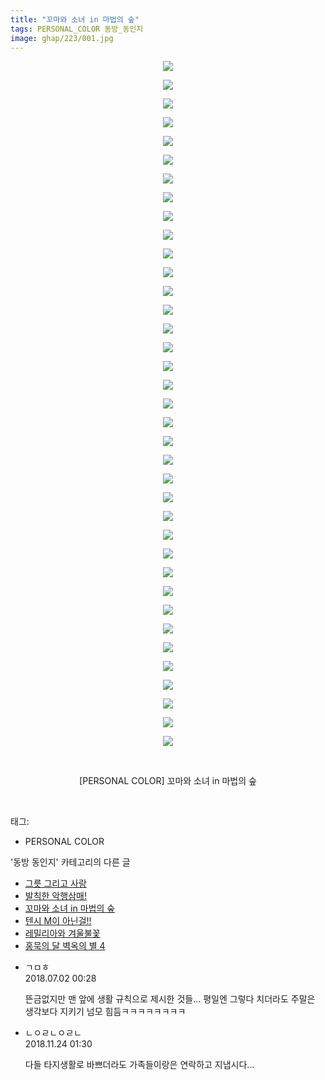 ```yaml
---
title: "꼬마와 소녀 in 마법의 숲"
tags: PERSONAL_COLOR 동방_동인지
image: ghap/223/001.jpg
---
```

<div class="article">
<p style="text-align: center; clear: none; float: none;"><img src="{{ site.nasurl }}/ghap/223/001.jpg"/></p>
<p style="text-align: center; clear: none; float: none;"><img src="{{ site.nasurl }}/ghap/223/002.jpg"/></p>
<p style="text-align: center; clear: none; float: none;"><img src="{{ site.nasurl }}/ghap/223/003.jpg"/></p>
<p style="text-align: center; clear: none; float: none;"><img src="{{ site.nasurl }}/ghap/223/004.jpg"/></p>
<p style="text-align: center; clear: none; float: none;"><img src="{{ site.nasurl }}/ghap/223/005.jpg"/></p>
<p style="text-align: center; clear: none; float: none;"><img src="{{ site.nasurl }}/ghap/223/006.jpg"/></p>
<p style="text-align: center; clear: none; float: none;"><img src="{{ site.nasurl }}/ghap/223/007.jpg"/></p>
<p style="text-align: center; clear: none; float: none;"><img src="{{ site.nasurl }}/ghap/223/008.jpg"/></p>
<p style="text-align: center; clear: none; float: none;"><img src="{{ site.nasurl }}/ghap/223/009.jpg"/></p>
<p style="text-align: center; clear: none; float: none;"><img src="{{ site.nasurl }}/ghap/223/010.jpg"/></p>
<p style="text-align: center; clear: none; float: none;"><img src="{{ site.nasurl }}/ghap/223/011.jpg"/></p>
<p style="text-align: center; clear: none; float: none;"><img src="{{ site.nasurl }}/ghap/223/012.jpg"/></p>
<p style="text-align: center; clear: none; float: none;"><img src="{{ site.nasurl }}/ghap/223/013.jpg"/></p>
<p style="text-align: center; clear: none; float: none;"><img src="{{ site.nasurl }}/ghap/223/014.jpg"/></p>
<p style="text-align: center; clear: none; float: none;"><img src="{{ site.nasurl }}/ghap/223/015.jpg"/></p>
<p style="text-align: center; clear: none; float: none;"><img src="{{ site.nasurl }}/ghap/223/016.jpg"/></p>
<p style="text-align: center; clear: none; float: none;"><img src="{{ site.nasurl }}/ghap/223/017.jpg"/></p>
<p style="text-align: center; clear: none; float: none;"><img src="{{ site.nasurl }}/ghap/223/018.jpg"/></p>
<p style="text-align: center; clear: none; float: none;"><img src="{{ site.nasurl }}/ghap/223/019.jpg"/></p>
<p style="text-align: center; clear: none; float: none;"><img src="{{ site.nasurl }}/ghap/223/020.jpg"/></p>
<p style="text-align: center; clear: none; float: none;"><img src="{{ site.nasurl }}/ghap/223/021.jpg"/></p>
<p style="text-align: center; clear: none; float: none;"><img src="{{ site.nasurl }}/ghap/223/022.jpg"/></p>
<p style="text-align: center; clear: none; float: none;"><img src="{{ site.nasurl }}/ghap/223/023.jpg"/></p>
<p style="text-align: center; clear: none; float: none;"><img src="{{ site.nasurl }}/ghap/223/024.jpg"/></p>
<p style="text-align: center; clear: none; float: none;"><img src="{{ site.nasurl }}/ghap/223/025.jpg"/></p>
<p style="text-align: center; clear: none; float: none;"><img src="{{ site.nasurl }}/ghap/223/026.jpg"/></p>
<p style="text-align: center; clear: none; float: none;"><img src="{{ site.nasurl }}/ghap/223/027.jpg"/></p>
<p style="text-align: center; clear: none; float: none;"><img src="{{ site.nasurl }}/ghap/223/028.jpg"/></p>
<p style="text-align: center; clear: none; float: none;"><img src="{{ site.nasurl }}/ghap/223/029.jpg"/></p>
<p style="text-align: center; clear: none; float: none;"><img src="{{ site.nasurl }}/ghap/223/030.jpg"/></p>
<p style="text-align: center; clear: none; float: none;"><img src="{{ site.nasurl }}/ghap/223/031.jpg"/></p>
<p style="text-align: center; clear: none; float: none;"><img src="{{ site.nasurl }}/ghap/223/032.jpg"/></p>
<p style="text-align: center; clear: none; float: none;"><img src="{{ site.nasurl }}/ghap/223/033.jpg"/></p>
<p style="text-align: center; clear: none; float: none;"><img src="{{ site.nasurl }}/ghap/223/034.jpg"/></p>
<p style="text-align: center; clear: none; float: none;"><img src="{{ site.nasurl }}/ghap/223/035.jpg"/></p>
<p style="text-align: center; clear: none; float: none;"><img src="{{ site.nasurl }}/ghap/223/036.jpg"/></p>
<p style="text-align: center; clear: none; float: none;"><img src="{{ site.nasurl }}/ghap/223/037.jpg"/></p>
<p style="text-align: center; clear: none; float: none;"><br/></p>
<p style="text-align: center; clear: none; float: none;">[PERSONAL COLOR] 꼬마와 소녀 in 마법의 숲</p>
<p><br/></p>
</div><div class="tagTrail">
<p>태그: </p>
<ul>
<li>PERSONAL COLOR</li>
</ul>
</div><div class="another">
<p>'동방 동인지' 카테고리의 다른 글</p>
<ul>
<li><a href="/2016-06-19-ghap_225">그릇 그리고 사랑</a></li>
<li><a href="/2016-06-19-ghap_224">발칙한 악행삼매!</a></li>
<li><a href="/2016-06-19-ghap_223">꼬마와 소녀 in 마법의 숲</a></li>
<li><a href="/2016-06-19-ghap_222">텐시 M이 아닌걸!!</a></li>
<li><a href="/2016-06-19-ghap_221">레밀리아와 겨울불꽃</a></li>
<li><a href="/2016-06-19-ghap_220">홍묵의 달 벽옥의 별 4</a></li>
</ul>
</div><div class="cb_module cb_fluid">
<div class="cb_wrt cb_profile">
<div class="comment">
<ul>
<li class="cb_thumb_off" id="comment15279478">
<div class="cb_comment_area">
<div class="cb_info_area">
<div class="cb_section">
<span class="cb_nick_name">ㄱㅁㅎ</span>
</div>
<div class="cb_section">
<span class="cb_date">2018.07.02 00:28 </span>
</div>
</div>
<div class="cb_dsc_comment">
<p class="cb_dsc">
											뜬금없지만 맨 앞에 생활 규칙으로 제시한 것들... 평일엔 그렇다 치더라도 주말은 생각보다 지키기 넘모 힘듬ㅋㅋㅋㅋㅋㅋㅋㅋ
										</p>
</div>
</div></li>
<li class="cb_thumb_off" id="comment15377657">
<div class="cb_comment_area">
<div class="cb_info_area">
<div class="cb_section">
<span class="cb_nick_name">ㄴㅇㄹㄴㅇㄹㄴ</span>
</div>
<div class="cb_section">
<span class="cb_date">2018.11.24 01:30 </span>
</div>
</div>
<div class="cb_dsc_comment">
<p class="cb_dsc">
											다들 타지생활로 바쁘더라도 가족들이랑은 연락하고 지냅시다...
										</p>
</div>
</div></li>
</ul>
</div>
</div><!-- commentList close -->
</div>